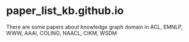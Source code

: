 # paper_list_kb.github.io
There are some papers about knowledge graph domain in ACL, EMNLP, WWW, AAAI, COLING, NAACL, CIKM, WSDM
